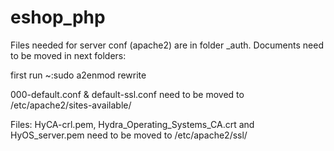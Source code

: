 # eshop_php


Files needed for server conf (apache2) are in folder _auth. Documents need to be moved in next folders:

first run ~:sudo a2enmod rewrite

000-default.conf &  default-ssl.conf need to be moved to /etc/apache2/sites-available/

Files: HyCA-crl.pem, Hydra_Operating_Systems_CA.crt and HyOS_server.pem need to be moved to /etc/apache2/ssl/
